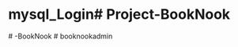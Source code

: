 # mysql_Login#   P r o j e c t - B o o k N o o k  
 #   - B o o k N o o k  
 #   b o o k n o o k a d m i n  
 